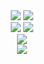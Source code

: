 <div align="center">
  <img src="https://github-readme-stats.vercel.app/api/pin/?username=SWCreeperKing&repo=AdventOfCode&theme=algolia">
  <img src="https://github-readme-stats.vercel.app/api/pin/?username=SWCreeperKing&repo=AutoModApi&theme=algolia">
  <br>
  <img src="https://github-readme-stats.vercel.app/api/pin/?username=SWCreeperKing&repo=RayWrapper&theme=algolia">
  <img src="https://github-readme-stats.vercel.app/api/pin/?username=SWCreeperKing&repo=RayWork&theme=algolia">
  <br>
  <img src="https://github-readme-stats.vercel.app/api?username=SWCreeperKing&show_icons=true&theme=algolia">
  <br>
  <img src="https://github-readme-stats.vercel.app/api/top-langs/?username=SWCreeperKing&theme=algolia&layout=compact">
</div>
